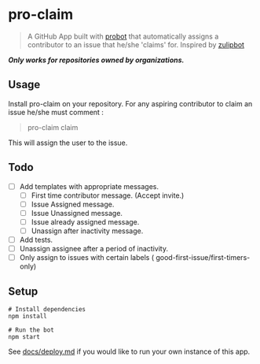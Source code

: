 # pro-claim

> A GitHub App built with [probot](https://github.com/probot/probot) that automatically assigns a contributor to an issue that he/she 'claims' for. Inspired by [zulipbot](https://github.com/zulip/zulipbot)

***Only works for repositories owned by organizations.***

## Usage

Install pro-claim on your repository. For any aspiring contributor to claim an issue he/she must comment :
>pro-claim claim

This will assign the user to the issue.

## Todo
- [ ] Add templates with appropriate messages.
  - [ ] First time contributor message. (Accept invite.)
  - [ ] Issue Assigned message.
  - [ ] Issue Unassigned message.
  - [ ] Issue already assigned message.
  - [ ] Unassign after inactivity message.
- [ ] Add tests.
- [ ] Unassign assignee after a period of inactivity.
- [ ] Only assign to issues with certain labels ( good-first-issue/first-timers-only)

## Setup

```
# Install dependencies
npm install

# Run the bot
npm start
```

See [docs/deploy.md](docs/deploy.md) if you would like to run your own instance of this app.
